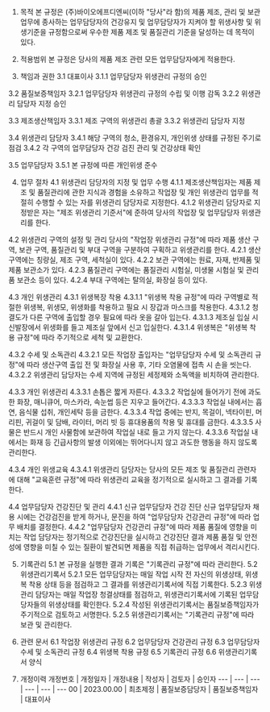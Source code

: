 1. 목적
본 규정은 (주)바이오에프디엔씨(이하 "당사"라 함)의 제품 제조, 관리 및 보관 업무에 종사하는 업무담당자의 건강유지 및 업무담당자가 지켜야 할 위생사항 및 위생기준을 규정함으로써 우수한 제품 제조 및 품질관리 기준을 달성하는 데 목적이 있다.

2. 적용범위
본 규정은 당사의 제품 제조 관련 모든 업무담당자에게 적용한다.

3. 책임과 권한
3.1 대표이사
3.1.1 업무담당자 위생관리 규정의 승인

3.2 품질보증책임자
3.2.1 업무담당자 위생관리 규정의 수립 및 이행 감독
3.2.2 위생관리 담당자 지정 승인

3.3 제조생산책임자
3.3.1 제조 구역의 위생관리 총괄
3.3.2 위생관리 담당자 지정

3.4 위생관리 담당자
3.4.1 해당 구역의 청소, 환경유지, 개인위생 상태를 규정된 주기로 점검
3.4.2 각 구역의 업무담당자 건강 검진 관리 및 건강상태 확인

3.5 업무담당자
3.5.1 본 규정에 따른 개인위생 준수

4. 업무 절차
4.1 위생관리 담당자의 지정 및 업무 수행
4.1.1 제조생산책임자는 제품 제조 및 품질관리에 관한 지식과 경험을 소유하고 작업장 및 개인 위생관리 업무를 적절히 수행할 수 있는 자를 위생관리 담당자로 지정한다. 
4.1.2 위생관리 담당자로 지정받은 자는 "제조 위생관리 기준서"에 준하여 당사의 작업장 및 업무담당자 위생관리를 한다.

4.2 위생관리 구역의 설정 및 관리
당사의 "작업장 위생관리 규정"에 따라 제품 생산 구역, 보관 구역, 품질관리 및 부대 구역을 구분하여 구획하고 위생관리를 한다.
4.2.1 생산 구역에는 칭량실, 제조 구역, 세척실이 있다.
4.2.2 보관 구역에는 원료, 자재, 반제품 및 제품 보관소가 있다.
4.2.3 품질관리 구역에는 품질관리 시험실, 미생물 시험실 및 관리품 보관소 등이 있다.
4.2.4 부대 구역에는 탈의실, 화장실 등이 있다.

4.3 개인 위생관리 
4.3.1 위생복장 착용
4.3.1.1 "위생복 착용 규정"에 따라 구역별로 적절한 위생복, 위생모, 위생화를 착용하고 필요 시 장갑과 마스크를 착용한다.
4.3.1.2 청결도가 다른 구역에 출입할 경우 필요에 따라 옷을 갈아 입는다.
4.3.1.3 제조실 입실 시 신발장에서 위생화를 들고 제조실 앞에서 신고 입실한다.
4.3.1.4 위생복은 "위생복 착용 규정"에 따라 주기적으로 세척 및 교환한다.

4.3.2 수세 및 소독관리
4.3.2.1 모든 작업장 출입자는 "업무담당자 수세 및 소독관리 규정"에 따라 생산구역 출입 전 및 화장실 사용 후, 기타 오염물에 접촉 시 손을 씻는다.
4.3.2.2 위생관리 담당자는 수세 지역에 규정된 세정제와 소독액을 비치하여 관리한다.

4.3.3 개인 위생관리
4.3.3.1 손톱은 짧게 자른다.
4.3.3.2 작업실에 들어가기 전에 과도한 화장, 매니큐어, 마스카라, 속눈썹 등은 지우고 들어간다.
4.3.3.3 작업실 내에서는 흡연, 음식물 섭취, 개인세탁 등을 금한다.
4.3.3.4 작업 중에는 반지, 목걸이, 넥타이핀, 머리핀, 귀걸이 및 담배, 라이터, 머리 빗 등 휴대용품의 착용 및 휴대를 금한다.
4.3.3.5 사물은 반드시 개인 사물함에 보관하여 작업실 내로 들고 가지 않는다.
4.3.3.6 작업실 내에서는 화재 등 긴급사항의 발생 이외에는 뛰어다니지 않고 과도한 행동을 하지 않도록 관리한다.

4.3.4 개인 위생교육
4.3.4.1 위생관리 담당자는 당사의 모든 제조 및 품질관리 관련자에 대해 "교육훈련 규정"에 따라 위생관리 교육을 정기적으로 실시하고 그 결과를 기록한다.

4.4 업무담당자 건강진단 및 관리
4.4.1 신규 업무담당자 건강 진단
신규 업무담당자 채용 시에는 건강검진을 받게 하거나, 문진을 하여 "업무담당자 건강관리 규정"에 따라 업무 배치를 결정한다.
4.4.2 "업무담당자 건강관리 규정"에 따라 제품 품질에 영향을 미치는 작업 담당자는 정기적으로 건강진단을 실시하고 건강진단 결과 제품 품질 및 안전성에 영향을 미칠 수 있는 질환이 발견되면 제품을 직접 취급하는 업무에서 격리시킨다.

5. 기록관리
5.1 본 규정을 실행한 결과 기록은 "기록관리 규정"에 따라 관리한다.
5.2 위생관리기록서
5.2.1 모든 업무담당자는 매일 작업 시작 전 자신의 위생상태, 위생복 착용 상태 등을 점검하고 그 결과를 위생관리기록서에 직접 기록한다.
5.2.3 위생관리 담당자는 매일 작업장 청결상태를 점검하고, 위생관리기록서에 기록된 업무담당자들의 위생상태를 확인한다.
5.2.4 작성된 위생관리기록서는 품질보증책임자가 주기적으로 검토하고 서명한다.
5.2.5 위생관리기록서는 "기록관리 규정"에 따라 보관 및 관리한다.

6. 관련 문서
6.1 작업장 위생관리 규정
6.2 업무담당자 건강관리 규정
6.3 업무담당자 수세 및 소독관리 규정
6.4 위생복 착용 규정
6.5 기록관리 규정
6.6 위생관리기록서 양식

7. 개정이력
개정번호 | 개정일자 | 개정내용 | 작성자 | 검토자 | 승인자
--- | --- | --- | --- | --- | ---
00 | 2023.00.00 | 최초제정 | 품질보증담당자 | 품질보증책임자 | 대표이사
